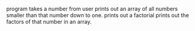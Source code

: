 program takes a number from user
prints out an array of all numbers smaller than that number down to one.
prints out a factorial
prints out the factors of that number in an array.
